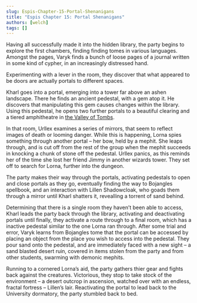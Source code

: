 ```yaml
---
slug: Espis-Chapter-15-Portal-Shenanigans
title: "Espis Chapter 15: Portal Shenanigans"
authors: [welch]
tags: []
---
```


Having all successfully made it into the hidden library, the party begins to explore the first chambers, finding finding tomes in various languages. Amongst the pages, Varyk finds a bunch of loose pages of a journal written in some kind of cypher, in an increasingly distressed hand.  

<!--truncate-->
 Experimenting with a lever in the room, they discover that what appeared to be doors are actually portals to different spaces.
 
Kharl goes into a portal, emerging into a tower far above an ashen landscape. There he finds an ancient pedestal, with a gem atop it. He discovers that manipulating this gem causes changes within the library. Using this pedestal, he opens two further portals to a beautiful clearing and a tiered amphitheatre in  [the Valley of Tombs](/wikis/the-valley-of-tombs).
 
In that room, Urllex examines a series of mirrors, that seem to reflect images of death or looming danger. While this is happening, Lorna spies something through another portal – her bow, held by a mephit. She leaps through, and is cut off from the rest of the group when the mephit succeeds in knocking a chunk of stone off the pedestal. Urllex panics, as this reminds her of the time she lost her friend Jimmy in another wizards tower. They set off to search for Lorna, further into the dungeon.
 
The party makes their way through the portals, activating pedestals to open and close portals as they go, eventually finding the way to Bojangles spellbook, and an interaction with Lillen Shadowcloak, who goads them through a mirror until Kharl shatters it, revealling a torrent of sand behind.
 
Determining that there is a single room they haven’t been able to access, Kharl leads the party back through the library, activating and deactivating portals until finally, they activate a route through to a final room, which has a inactive pedestal similar to the one Lorna ran through. After some trial and error, Varyk learns from Bojangles tome that the portal can be accessed by placing an object from the place you wish to access into the pedestal. They pour sand onto the pedestal, and are immediately faced with a new sight – a sand blasted desert ruin, covered in items stolen from the party and from other students, swarming with demonic mephits.
 
Running to a cornered Lorna’s aid, the party gathers thier gear and fights back against the creatures. Victorious, they stop to take stock of the environment – a desert outcrop in ascension, watched over with an endless, fractal fortress – Lillen’s lair. Reactivating the portal to lead back to the University dormatory, the party stumbled back to bed.